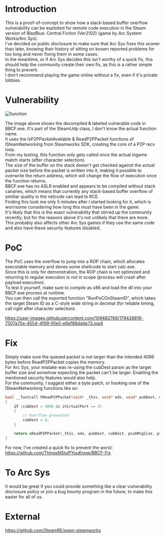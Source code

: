 # Introduction
This is a proof-of-concept to show how a stack-based buffer overflow vulnerability can be exploited for remote code execution in the Steam version of BlazBlue: Central Fiction (Ver2102) (game by Arc System Works/Arc Sys).\
I've decided on public disclosure to make sure that Arc Sys fixes this sooner than later, knowing their history of sitting on known reported problems for too long and never fixing them in some cases.\
In the meantime, or if Arc Sys decides this isn't worthy of a quick fix, this should help the community create their own fix, as this is a rather simple thing to prevent.\
I don't recommend playing the game online without a fix, even if it's private lobbies.

# Vulnerability
![function](https://user-images.githubusercontent.com/109482766/179424981-c4315311-6f09-42dc-b0d6-38a35108c714.png)

The image above shows the decompiled & labeled vulnerable code in BBCF.exe. It's part of the SteamUdp class, I don't know the actual function name.\
It uses the IsP2PPacketAvailable & ReadP2PPacket functions of ISteamNetworking from Steamworks SDK, creating the core of a P2P recv loop.\
From my testing, this function only gets called once the actual ingame match starts (after character selection).\
The size of the buffer on the stack doesn't get checked against the actual packet size before the packet is written into it, making it possible to overwrite the return address, which will change the flow of execution once the function returns.\
BBCF.exe has no ASLR enabled and appears to be compiled without stack canaries, which means that currently any stack-based buffer overflow of similiar quality in the netcode can lead to RCE.\
Finding this took me only 5 minutes after I started looking for it, which is worrisome considering how long this must have been in the game.\
It's likely that this is the exact vulnerability that stirred up the community recently, but for the reasons above it's not unlikely that there are more.\
This probably also affects other Arc Sys games if they use the same code and also have these security features disabled.

# PoC
The PoC uses the overflow to jump into a ROP chain, which allocates executable memory and stores some shellcode to start calc.exe.\
Since this is only for demonstration, the ROP chain is not optimized and returning to regular execution is not in scope (process will crash after payload execution).\
To test it yourself, make sure to compile as x86 and load the dll into your BBCF.exe process at runtime.\
You can then call the exported function "RunPoCOnSteamID", which takes the target Steam ID as a C-style wide string in decimal (for reliable timing, call right after character selection).


https://user-images.githubusercontent.com/109482766/179426816-7507a75e-4554-4f99-91e0-e6ef89ddde73.mp4


# Fix
Simply make sure the queued packet is not larger than the intended 4096 bytes before ReadP2PPacket copies the memory.\
For Arc Sys, your mistake was re-using the cubDest param as the target buffer size and somehow expecting the packet can't be larger. Enabling the mentioned security features would also help.\
For the community, I suggest either a byte patch, or hooking one of the ISteamNetworking functions like so:
```cpp
bool __fastcall hReadP2PPacket(void* _this, void* edx, void* pubDest, uint32 cubDest, uint32* pcubMsgSize, CSteamID* psteamIDRemote, int iVirtualPort)
{
    if (cubDest > 4096 && iVirtualPort == 3)
    {
        // Overflow prevented
        cubDest = 0;
    }

    return oReadP2PPacket(_this, edx, pubDest, cubDest, pcubMsgSize, psteamIDRemote, iVirtualPort);
}
```
For now, I've created a quick fix to prevent the worst: https://github.com/ThingsNStuffYouKnow/BBCF-Fix

# To Arc Sys
It would be great if you could provide something like a clear vulnerability disclosure policy or join a bug bounty program in the future, to make this easier for all of us.

# External
https://github.com/SteamRE/open-steamworks
